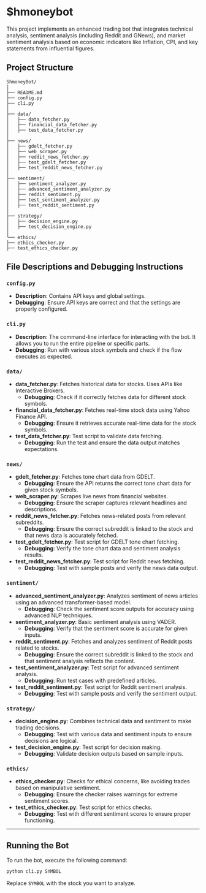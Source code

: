 # $hmoneybot

This project implements an enhanced trading bot that integrates technical analysis, sentiment analysis (including Reddit and GNews), and market sentiment analysis based on economic indicators like Inflation, CPI, and key statements from influential figures.

## Project Structure
```
ShmoneyBot/
│
├── README.md
├── config.py
├── cli.py
│
├── data/
│   ├── data_fetcher.py
│   ├── financial_data_fetcher.py
│   ├── test_data_fetcher.py
│
├── news/
│   ├── gdelt_fetcher.py
│   ├── web_scraper.py
│   ├── reddit_news_fetcher.py
│   ├── test_gdelt_fetcher.py
│   ├── test_reddit_news_fetcher.py
│
├── sentiment/
│   ├── sentiment_analyzer.py
│   ├── advanced_sentiment_analyzer.py
│   ├── reddit_sentiment.py
│   ├── test_sentiment_analyzer.py
│   ├── test_reddit_sentiment.py
│
├── strategy/
│   ├── decision_engine.py
│   ├── test_decision_engine.py
│
└── ethics/
├── ethics_checker.py
├── test_ethics_checker.py
```
## File Descriptions and Debugging Instructions

### `config.py`
- **Description**: Contains API keys and global settings.
- **Debugging**: Ensure API keys are correct and that the settings are properly configured.

### `cli.py`
- **Description**: The command-line interface for interacting with the bot. It allows you to run the entire pipeline or specific parts.
- **Debugging**: Run with various stock symbols and check if the flow executes as expected.

### `data/`
- **data_fetcher.py**: Fetches historical data for stocks. Uses APIs like Interactive Brokers.
  - **Debugging**: Check if it correctly fetches data for different stock symbols.
- **financial_data_fetcher.py**: Fetches real-time stock data using Yahoo Finance API.
  - **Debugging**: Ensure it retrieves accurate real-time data for the stock symbols.
- **test_data_fetcher.py**: Test script to validate data fetching.
  - **Debugging**: Run the test and ensure the data output matches expectations.

### `news/`
- **gdelt_fetcher.py**: Fetches tone chart data from GDELT.
  - **Debugging**: Ensure the API returns the correct tone chart data for given stock symbols.
- **web_scraper.py**: Scrapes live news from financial websites.
  - **Debugging**: Ensure the scraper captures relevant headlines and descriptions.
- **reddit_news_fetcher.py**: Fetches news-related posts from relevant subreddits.
  - **Debugging**: Ensure the correct subreddit is linked to the stock and that news data is accurately fetched.
- **test_gdelt_fetcher.py**: Test script for GDELT tone chart fetching.
  - **Debugging**: Verify the tone chart data and sentiment analysis results.
- **test_reddit_news_fetcher.py**: Test script for Reddit news fetching.
  - **Debugging**: Test with sample posts and verify the news data output.

### `sentiment/`
- **advanced_sentiment_analyzer.py**: Analyzes sentiment of news articles using an advanced transformer-based model.
  - **Debugging**: Check the sentiment score outputs for accuracy using advanced NLP techniques.
- **sentiment_analyzer.py**: Basic sentiment analysis using VADER.
  - **Debugging**: Verify that the sentiment score is accurate for given inputs.
- **reddit_sentiment.py**: Fetches and analyzes sentiment of Reddit posts related to stocks.
  - **Debugging**: Ensure the correct subreddit is linked to the stock and that sentiment analysis reflects the content.
- **test_sentiment_analyzer.py**: Test script for advanced sentiment analysis.
  - **Debugging**: Run test cases with predefined articles.
- **test_reddit_sentiment.py**: Test script for Reddit sentiment analysis.
  - **Debugging**: Test with sample posts and verify the sentiment output.

### `strategy/`
- **decision_engine.py**: Combines technical data and sentiment to make trading decisions.
  - **Debugging**: Test with various data and sentiment inputs to ensure decisions are logical.
- **test_decision_engine.py**: Test script for decision making.
  - **Debugging**: Validate decision outputs based on sample inputs.

### `ethics/`
- **ethics_checker.py**: Checks for ethical concerns, like avoiding trades based on manipulative sentiment.
  - **Debugging**: Ensure the checker raises warnings for extreme sentiment scores.
- **test_ethics_checker.py**: Test script for ethics checks.
  - **Debugging**: Test with different sentiment scores to ensure proper functioning.

---

## Running the Bot

To run the bot, execute the following command:

```bash
python cli.py SYMBOL
```
Replace `SYMBOL` with the stock you want to analyze.

